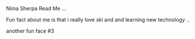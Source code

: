 Nima Sherpa Read Me ...

Fun fact about me is that i really love ski and and learning new technology ..

another fun face #3
